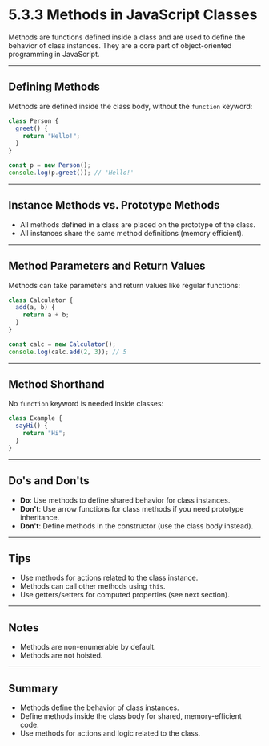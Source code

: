 # 5.3.3 Methods in JavaScript Classes

Methods are functions defined inside a class and are used to define the behavior of class instances. They are a core part of object-oriented programming in JavaScript.

---

## Defining Methods

Methods are defined inside the class body, without the `function` keyword:

```js
class Person {
  greet() {
    return "Hello!";
  }
}

const p = new Person();
console.log(p.greet()); // 'Hello!'
```

---

## Instance Methods vs. Prototype Methods

- All methods defined in a class are placed on the prototype of the class.
- All instances share the same method definitions (memory efficient).

---

## Method Parameters and Return Values

Methods can take parameters and return values like regular functions:

```js
class Calculator {
  add(a, b) {
    return a + b;
  }
}

const calc = new Calculator();
console.log(calc.add(2, 3)); // 5
```

---

## Method Shorthand

No `function` keyword is needed inside classes:

```js
class Example {
  sayHi() {
    return "Hi";
  }
}
```

---

## Do's and Don'ts

- **Do**: Use methods to define shared behavior for class instances.
- **Don't**: Use arrow functions for class methods if you need prototype inheritance.
- **Don't**: Define methods in the constructor (use the class body instead).

---

## Tips

- Use methods for actions related to the class instance.
- Methods can call other methods using `this`.
- Use getters/setters for computed properties (see next section).

---

## Notes

- Methods are non-enumerable by default.
- Methods are not hoisted.

---

## Summary

- Methods define the behavior of class instances.
- Define methods inside the class body for shared, memory-efficient code.
- Use methods for actions and logic related to the class.

